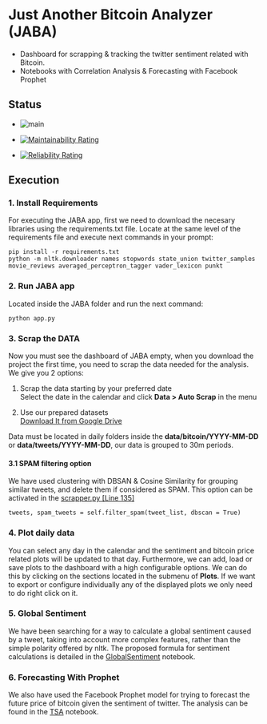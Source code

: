 # Just Another Bitcoin Analyzer (JABA)

* Dashboard for scrapping & tracking the twitter sentiment related with Bitcoin.
* Notebooks with Correlation Analysis & Forecasting with Facebook Prophet


## Status

* ![main](https://github.com/futotta-risu/JABA/actions/workflows/build.yml/badge.svg) 

* [![Maintainability Rating](https://sonarcloud.io/api/project_badges/measure?project=futotta-risu_JABA&metric=sqale_rating)](https://sonarcloud.io/dashboard?id=futotta-risu_JABA)
* [![Reliability Rating](https://sonarcloud.io/api/project_badges/measure?project=futotta-risu_JABA&metric=reliability_rating)](https://sonarcloud.io/dashboard?id=futotta-risu_JABA)


## Execution

### 1. Install Requirements 
For executing the JABA app, first we need to download the necesary libraries using the requirements.txt file. Locate at the same level of the requirements file and execute next commands in your prompt:

    pip install -r requirements.txt
    python -m nltk.downloader names stopwords state_union twitter_samples movie_reviews averaged_perceptron_tagger vader_lexicon punkt

### 2. Run JABA app
Located inside the JABA folder and run the next command:

    python app.py
    
### 3. Scrap the DATA
Now you must see the dashboard of JABA empty, when you download the project the first time, you need to scrap the data needed for the analysis.
We give you 2 options:
1. Scrap the data starting by your preferred date\
    Select the date in the calendar and click **Data > Auto Scrap** in the menu

2. Use our prepared datasets\
    [Download It from Google Drive](https://drive.google.com/file/d/10Opisqx0QSxMW8jhUqEewXOEzMk9_sNK/view?usp=sharing)

Data must be located in daily folders inside the **data/bitcoin/YYYY-MM-DD** or **data/tweets/YYYY-MM-DD**, our data is grouped to 30m periods.

#### 3.1 SPAM filtering option
We have used clustering with DBSAN & Cosine Similarity for grouping similar tweets, and delete them if considered as SPAM.
This option can be activated in the [scrapper.py [Line 135]](https://github.com/futotta-risu/JABA/blob/main/JABA/service/scrapper/scrapper.py)
    
    tweets, spam_tweets = self.filter_spam(tweet_list, dbscan = True)

### 4. Plot daily data
You can select any day in the calendar and the sentiment and bitcoin price related plots will be updated to that day.
Furthermore, we can add, load or save plots to the dashboard with a high configurable options.
We can do this by clicking on the sections located in the submenu of **Plots**.
If we want to export or configure individually any of the displayed plots we only need to do right click on it.

### 5. Global Sentiment
We have been searching for a way to calculate a global sentiment caused by a tweet, taking into account more complex features, rather than the simple polarity offered by nltk.
The proposed formula for sentiment calculations is detailed in the [GlobalSentiment](https://github.com/futotta-risu/JABA/blob/main/GlobalSentiment.ipynb) notebook.

### 6. Forecasting With Prophet
We also have used the Facebook Prophet model for trying to forecast the future price of bitcoin given the sentiment of twitter. The analysis can be found in the [TSA](https://github.com/futotta-risu/JABA/blob/main/TSA.ipynb) notebook.
